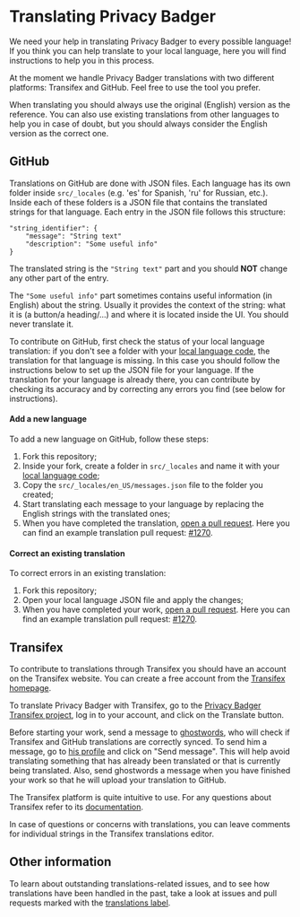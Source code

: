 # Translating Privacy Badger

We need your help in translating Privacy Badger to every possible language!
If you think you can help translate to your local language, here you
will find instructions to help you in this process.

At the moment we handle Privacy Badger translations with two different
platforms: Transifex and GitHub. Feel free to use the tool you prefer.

When translating you should always use the original (English) version as the
reference. You can also use existing translations from other languages to help
you in case of doubt, but you should always consider the English version as the
correct one.

## GitHub

Translations on GitHub are done with JSON files.
Each language has its own folder inside `src/_locales` (e.g. 'es' for Spanish,
'ru' for Russian, etc.).
Inside each of these folders is a JSON file that contains the translated
strings for that language. Each entry in the JSON file follows this structure:

    "string_identifier": {
        "message": "String text"
        "description": "Some useful info"
    }

The translated string is the `"String text"` part and you should **NOT** change
any other part of the entry.

The `"Some useful info"` part sometimes contains useful information (in
English) about the string. Usually it provides the context of the string: what
it is (a button/a heading/...) and where it is located inside the UI. You
should never translate it.

To contribute on GitHub, first check the
status of your local language translation: if you don't see a folder with your
[local language code](https://developer.chrome.com/webstore/i18n?csw=1#localeTable), the translation for that language is missing. In this case
you should follow the instructions below to set up the JSON file for your language.
If the translation for your language is already there, you can contribute by checking
its accuracy and by correcting any errors you find (see below for instructions).

#### Add a new language

To add a new language on GitHub, follow these steps:

1. Fork this repository;
2. Inside your fork, create a folder in `src/_locales` and name it
with your [local language code](https://developer.chrome.com/webstore/i18n?csw=1#localeTable);
3. Copy the `src/_locales/en_US/messages.json` file to the folder you created;
4. Start translating each message to your language by replacing the
English strings with the translated ones;
5. When you have completed the translation, [open a pull request](https://help.github.com/articles/creating-a-pull-request-from-a-fork/). Here you can find
an example translation pull request: [#1270](https://github.com/EFForg/privacybadger/pull/1270).

#### Correct an existing translation

To correct errors in an existing translation:

1. Fork this repository;
2. Open your local language JSON file and apply the changes;
3. When you have completed your work, [open a pull request](https://help.github.com/articles/creating-a-pull-request-from-a-fork/).
Here you can find an example translation pull request:
[#1270](https://github.com/EFForg/privacybadger/pull/1270).

## Transifex

To contribute to translations through Transifex you should have
an account on the Transifex website. You can create a free account from the
[Transifex homepage](https://www.transifex.com/).

To translate Privacy Badger with Transifex, go to the
[Privacy Badger Transifex project](https://www.transifex.com/eff/privacy-badger/dashboard/),
log in to your account, and click on the Translate button.

Before starting your work, send a message to [ghostwords](https://www.transifex.com/user/profile/ghostwords/),
who will check if Transifex and GitHub translations are correctly
synced. To send him a message, go to [his profile](https://www.transifex.com/user/profile/ghostwords/)
and click on "Send message". This will help avoid translating
something that has already been translated or that is currently being
translated. Also, send ghostwords a message when you have finished your work
so that he will upload your translation to GitHub.

The Transifex platform is quite intuitive to use. For any questions about
Transifex refer to its [documentation](https://docs.transifex.com/).

In case of questions or concerns with translations, you can leave comments
for individual strings in the Transifex translations editor.

## Other information

To learn about outstanding translations-related issues, and to
see how translations have been handled in the past, take a look
at issues and pull requests marked with the [translations label](https://github.com/EFForg/privacybadger/issues?utf8=%E2%9C%93&q=label%3Atranslations%20).
